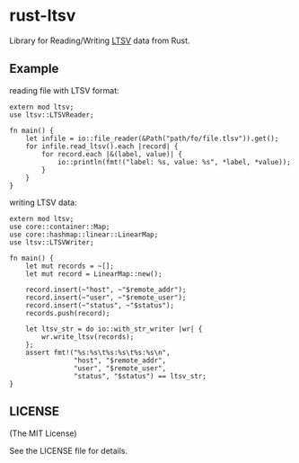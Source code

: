 rust-ltsv
=========

Library for Reading/Writing [LTSV](http://ltsv.org/) data from Rust.

Example
-------

reading file with LTSV format:

    extern mod ltsv;
    use ltsv::LTSVReader;

    fn main() {
        let infile = io::file_reader(&Path("path/fo/file.tlsv")).get();
        for infile.read_ltsv().each |record| {
            for record.each |&(label, value)| {
                io::println(fmt!("label: %s, value: %s", *label, *value));
            }
        }
    }

writing LTSV data:

    extern mod ltsv;
    use core::container::Map;
    use core::hashmap::linear::LinearMap;
    use ltsv::LTSVWriter;

    fn main() {
        let mut records = ~[];
        let mut record = LinearMap::new();

        record.insert(~"host", ~"$remote_addr");
        record.insert(~"user", ~"$remote_user");
        record.insert(~"status", ~"$status");
        records.push(record);
        
        let ltsv_str = do io::with_str_writer |wr| {
            wr.write_ltsv(records);
        };
        assert fmt!("%s:%s\t%s:%s\t%s:%s\n",
                    "host", "$remote_addr",
                    "user", "$remote_user",
                    "status", "$status") == ltsv_str;
    }

LICENSE
-------

(The MIT License)

See the LICENSE file for details.
